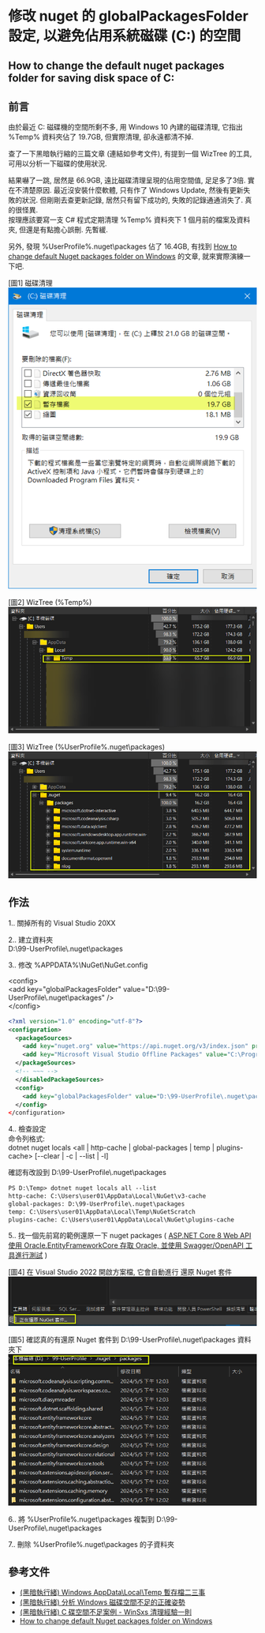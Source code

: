 
# 修改 nuget 的 globalPackagesFolder 設定, 以避免佔用系統磁碟 (C:) 的空間
## How to change the default nuget packages folder for saving disk space of C:

## 前言

由於最近 C: 磁碟機的空間所剩不多, 用 Windows 10 內建的磁碟清理, 它指出 %Temp% 資料夾佔了 19.7GB, 但實際清理, 卻永遠都清不掉.  

查了一下黑暗執行縮的三篇文章 (連結如參考文件), 有提到一個 WizTree 的工具, 可用以分析一下磁碟的使用狀況.  

結果嚇了一跳, 居然是 66.9GB, 遠比磁碟清理呈現的佔用空間值, 足足多了3倍. 實在不清楚原因. 最近沒安裝什麼軟體, 只有作了 Windows Update, 然後有更新失敗的狀況. 但剛剛去查更新記錄, 居然只有留下成功的, 失敗的記錄通通消失了. 真的很怪異.  
按理應該要寫一支 C# 程式定期清理 %Temp% 資料夾下 1 個月前的檔案及資料夾, 但還是有點擔心誤刪. 先暫緩.  

另外, 發現 %UserProfile%\.nuget\packages 佔了 16.4GB, 有找到 <a href="https://dev.to/tombohub/how-to-change-default-nuget-packages-folder-on-windows-51hb" target="_blank">How to change default Nuget packages folder on Windows</a> 的文章, 就來實際演練一下吧.  
<!-- more -->

[圖1] 磁碟清理  
![01 clean_disk](pictures/01-clean_disk.png)  

[圖2] WizTree (%Temp%)  
![02 wiztree_temp](pictures/02-wiztree_temp.png)  

[圖3] WizTree (%UserProfile%\.nuget\packages)  
![03 wiztree_nuget_packages](pictures/03-wiztree_nuget_packages.png)  

## 作法

1.. 關掉所有的 Visual Studio 20XX  

2.. 建立資料夾  
D:\99-UserProfile\\.nuget\packages  

3.. 修改 %APPDATA%\NuGet\NuGet.config  

&lt;config&gt;  
    &lt;add key="globalPackagesFolder" value="D:\99-UserProfile\\.nuget\packages" /&gt;  
&lt;/config&gt;  

```xml
<?xml version="1.0" encoding="utf-8"?>
<configuration>
  <packageSources>
    <add key="nuget.org" value="https://api.nuget.org/v3/index.json" protocolVersion="3" />
    <add key="Microsoft Visual Studio Offline Packages" value="C:\Program Files (x86)\Microsoft SDKs\NuGetPackages\" />
  </packageSources>
  <!-- ~~~ -->
  </disabledPackageSources>
  <config>
    <add key="globalPackagesFolder" value="D:\99-UserProfile\.nuget\packages" />
  </config>
</configuration>
```

4.. 檢查設定  
命令列格式:  
 dotnet nuget locals <all | http-cache | global-packages | temp | plugins-cache> [--clear | -c | --list | -l]  

確認有改設到 D:\99-UserProfile\\.nuget\packages  
```
PS D:\Temp> dotnet nuget locals all --list
http-cache: C:\Users\user01\AppData\Local\NuGet\v3-cache
global-packages: D:\99-UserProfile\.nuget\packages
temp: C:\Users\user01\AppData\Local\Temp\NuGetScratch
plugins-cache: C:\Users\user01\AppData\Local\NuGet\plugins-cache
```

5.. 找一個先前寫的範例還原一下 nuget packages ( <a href="https://www.jasperstudy.com/2024/04/aspnet-core-8-web-api-oracle-swagger.html" target="_blank">ASP.NET Core 8 Web API 使用 Oracle.EntityFrameworkCore 存取 Oracle, 並使用 Swagger/OpenAPI 工具進行測試</a> )  

[圖4] 在 Visual Studio 2022 開啟方案檔, 它會自動進行 還原 Nuget 套件  
![04 vs2022_auto_restore_nuget_packages](pictures/04-vs2022_auto_restore_nuget_packages.png)  

[圖5] 確認真的有還原 Nuget 套件到 D:\99-UserProfile\\.nuget\packages 資料夾下  
![05 explorer_d_nuget_packages](pictures/05-explorer_d_nuget_packages.png)

6.. 將 %UserProfile%\.nuget\packages 複製到 D:\99-UserProfile\\.nuget\packages  

7.. 刪除 %UserProfile%\.nuget\packages 的子資料夾  


## 參考文件

* <a href="https://blog.darkthread.net/blog/about-appdata-local-temp/" target="_blank">(黑暗執行緒) Windows AppData\Local\Temp 暫存檔二三事</a>  
* <a href="https://blog.darkthread.net/blog/disk-space-analysis-sop/" target="_blank">(黑暗執行緒) 分析 Windows 磁碟空間不足的正確姿勢</a>  
* <a href="https://blog.darkthread.net/blog/winsxs-cleanup/" target="_blank">(黑暗執行緒) C 碟空間不足案例 - WinSxs 清理經驗一則</a>  
* <a href="https://dev.to/tombohub/how-to-change-default-nuget-packages-folder-on-windows-51hb" target="_blank">How to change default Nuget packages folder on Windows</a>  


